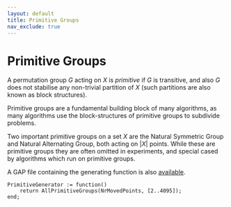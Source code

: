 ```yaml
---
layout: default
title: Primitive Groups
nav_exclude: true
---
```

# Primitive Groups

A permutation group $G$ acting on $X$ is _primitive_ if $G$ is transitive, and
also $G$ does not stabilise any non-trivial partition of $X$ (such partitions
are also known as block structures).

Primitive groups are a fundamental building block of many algorithms, as many
algorithms use the block-structures of primitive groups to subdivide problems.

Two important primitive groups on a set $X$ are the Natural Symmetric Group and
Natural Alternating Group, both acting on $|X|$ points. While these are primitive
groups they are often omitted in experiments, and special cased by algorithms
which run on primitive groups.

A GAP file containing the generating function is also [available](Primitive.g).
```
PrimitiveGenerator := function()
    return AllPrimitiveGroups(NrMovedPoints, [2..4095]);
end;
```


